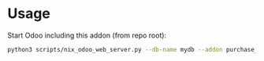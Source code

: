 # Usage

Start Odoo including this addon (from repo root):

```bash
python3 scripts/nix_odoo_web_server.py --db-name mydb --addon purchase_stock_price_unit_sync
```
